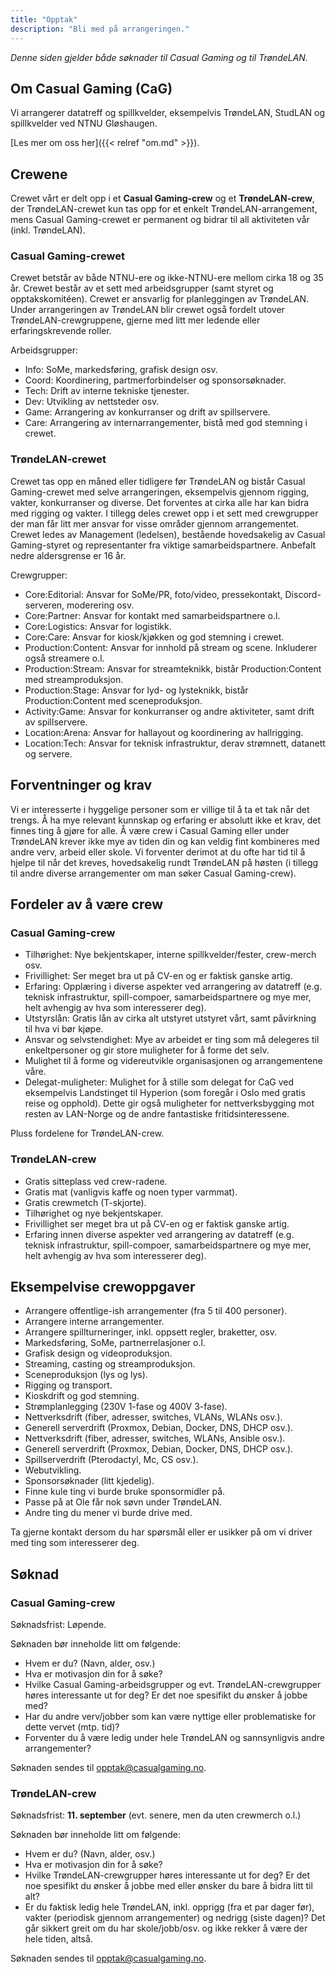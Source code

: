```yaml
---
title: "Opptak"
description: "Bli med på arrangeringen."
---
```


*Denne siden gjelder både søknader til Casual Gaming og til TrøndeLAN.*

## Om Casual Gaming (CaG)

Vi arrangerer datatreff og spillkvelder, eksempelvis TrøndeLAN, StudLAN og spillkvelder ved NTNU Gløshaugen.

[Les mer om oss her]({{< relref "om.md" >}}).

## Crewene

Crewet vårt er delt opp i et **Casual Gaming-crew** og et **TrøndeLAN-crew**, der TrøndeLAN-crewet kun tas opp for et enkelt TrøndeLAN-arrangement, mens Casual Gaming-crewet er permanent og bidrar til all aktiviteten vår (inkl. TrøndeLAN).

### Casual Gaming-crewet

Crewet betstår av både NTNU-ere og ikke-NTNU-ere mellom cirka 18 og 35 år. Crewet består av et sett med arbeidsgrupper (samt styret og opptakskomitéen). Crewet er ansvarlig for planleggingen av TrøndeLAN. Under arrangeringen av TrøndeLAN blir crewet også fordelt utover TrøndeLAN-crewgruppene, gjerne med litt mer ledende eller erfaringskrevende roller.

Arbeidsgrupper:

- Info: SoMe, markedsføring, grafisk design osv.
- Coord: Koordinering, partmerforbindelser og sponsorsøknader.
- Tech: Drift av interne tekniske tjenester.
- Dev: Utvikling av nettsteder osv.
- Game: Arrangering av konkurranser og drift av spillservere.
- Care: Arrangering av internarrangementer, bistå med god stemning i crewet.

### TrøndeLAN-crewet

Crewet tas opp en måned eller tidligere før TrøndeLAN og bistår Casual Gaming-crewet med selve arrangeringen, eksempelvis gjennom rigging, vakter, konkurranser og diverse. Det forventes at cirka alle har kan bidra med rigging og vakter. I tillegg deles crewet opp i et sett med crewgrupper der man får litt mer ansvar for visse områder gjennom arrangementet. Crewet ledes av Management (ledelsen), bestående hovedsakelig av Casual Gaming-styret og representanter fra viktige samarbeidspartnere. Anbefalt nedre aldersgrense er 16 år.

Crewgrupper:

- Core:Editorial: Ansvar for SoMe/PR, foto/video, pressekontakt, Discord-serveren, moderering osv.
- Core:Partner: Ansvar for kontakt med samarbeidspartnere o.l.
- Core:Logistics: Ansvar for logistikk.
- Core:Care: Ansvar for kiosk/kjøkken og god stemning i crewet.
- Production:Content: Ansvar for innhold på stream og scene. Inkluderer også streamere o.l.
- Production:Stream: Ansvar for streamteknikk, bistår Production:Content med streamproduksjon.
- Production:Stage: Ansvar for lyd- og lysteknikk, bistår Production:Content med sceneproduksjon.
- Activity:Game: Ansvar for konkurranser og andre aktiviteter, samt drift av spillservere.
- Location:Arena: Ansvar for hallayout og koordinering av hallrigging.
- Location:Tech: Ansvar for teknisk infrastruktur, derav strømnett, datanett og servere.

## Forventninger og krav

Vi er interesserte i hyggelige personer som er villige til å ta et tak når det trengs. Å ha mye relevant kunnskap og erfaring er absolutt ikke et krav, det finnes ting å gjøre for alle. Å være crew i Casual Gaming eller under TrøndeLAN krever ikke mye av tiden din og kan veldig fint kombineres med andre verv, arbeid eller skole. Vi forventer derimot at du ofte har tid til å hjelpe til når det kreves, hovedsakelig rundt TrøndeLAN på høsten (i tillegg til andre diverse arrangementer om man søker Casual Gaming-crew).

## Fordeler av å være crew

### Casual Gaming-crew

- Tilhørighet: Nye bekjentskaper, interne spillkvelder/fester, crew-merch osv.
- Frivillighet: Ser meget bra ut på CV-en og er faktisk ganske artig.
- Erfaring: Opplæring i diverse aspekter ved arrangering av datatreff (e.g. teknisk infrastruktur, spill-compoer, samarbeidspartnere og mye mer, helt avhengig av hva som interesserer deg).
- Utstyrslån: Gratis lån av cirka alt utstyret utstyret vårt, samt påvirkning til hva vi bør kjøpe.
- Ansvar og selvstendighet: Mye av arbeidet er ting som må delegeres til enkeltpersoner og gir store muligheter for å forme det selv.
- Mulighet til å forme og videreutvikle organisasjonen og arrangementene våre.
- Delegat-muligheter: Mulighet for å stille som delegat for CaG ved eksempelvis Landstinget til Hyperion (som foregår i Oslo med gratis reise og opphold). Dette gir også muligheter for nettverksbygging mot resten av LAN-Norge og de andre fantastiske fritidsinteressene.

Pluss fordelene for TrøndeLAN-crew.

### TrøndeLAN-crew

- Gratis sitteplass ved crew-radene.
- Gratis mat (vanligvis kaffe og noen typer varmmat).
- Gratis crewmetch (T-skjorte).
- Tilhørighet og nye bekjentskaper.
- Frivillighet ser meget bra ut på CV-en og er faktisk ganske artig.
- Erfaring innen diverse aspekter ved arrangering av datatreff (e.g. teknisk infrastruktur, spill-compoer, samarbeidspartnere og mye mer, helt avhengig av hva som interesserer deg).

## Eksempelvise crewoppgaver

- Arrangere offentlige-ish arrangementer (fra 5 til 400 personer).
- Arrangere interne arrangementer.
- Arrangere spillturneringer, inkl. oppsett regler, braketter, osv.
- Markedsføring, SoMe, partnerrelasjoner o.l.
- Grafisk design og videoproduksjon.
- Streaming, casting og streamproduksjon.
- Sceneproduksjon (lys og lys).
- Rigging og transport.
- Kioskdrift og god stemning.
- Strømplanlegging (230V 1-fase og 400V 3-fase).
- Nettverksdrift (fiber, adresser, switches, VLANs, WLANs osv.).
- Generell serverdrift (Proxmox, Debian, Docker, DNS, DHCP osv.).
- Nettverksdrift (fiber, adresser, switches, WLANs, Ansible osv.).
- Generell serverdrift (Proxmox, Debian, Docker, DNS, DHCP osv.).
- Spillserverdrift (Pterodactyl, Mc, CS osv.).
- Webutvikling.
- Sponsorsøknader (litt kjedelig).
- Finne kule ting vi burde bruke sponsormidler på.
- Passe på at Ole får nok søvn under TrøndeLAN.
- Andre ting du mener vi burde drive med.

Ta gjerne kontakt dersom du har spørsmål eller er usikker på om vi driver med ting som interesserer deg.

## Søknad

### Casual Gaming-crew

Søknadsfrist: Løpende.

Søknaden bør inneholde litt om følgende:

- Hvem er du? (Navn, alder, osv.)
- Hva er motivasjon din for å søke?
- Hvilke Casual Gaming-arbeidsgrupper og evt. TrøndeLAN-crewgrupper høres interessante ut for deg? Er det noe spesifikt du ønsker å jobbe med?
- Har du andre verv/jobber som kan være nyttige eller problematiske for dette vervet (mtp. tid)?
- Forventer du å være ledig under hele TrøndeLAN og sannsynligvis andre arrangementer?

Søknaden sendes til [opptak@casualgaming.no](mailto:opptak@casualgaming.no).

### TrøndeLAN-crew

Søknadsfrist: **11. september** (evt. senere, men da uten crewmerch o.l.)

Søknaden bør inneholde litt om følgende:

- Hvem er du? (Navn, alder, osv.)
- Hva er motivasjon din for å søke?
- Hvilke TrøndeLAN-crewgrupper høres interessante ut for deg? Er det noe spesifikt du ønsker å jobbe med eller ønsker du bare å bidra litt til alt?
- Er du faktisk ledig hele TrøndeLAN, inkl. opprigg (fra et par dager før), vakter (periodisk gjennom arrangementer) og nedrigg (siste dagen)? Det går sikkert greit om du har skole/jobb/osv. og ikke rekker å være der hele tiden, altså.

Søknaden sendes til [opptak@casualgaming.no](mailto:opptak@casualgaming.no).
